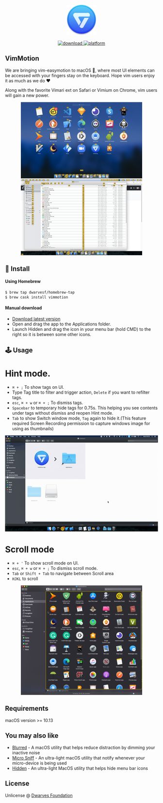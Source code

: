 <p align="center">
	<img width="100" src="img/Icon.png">
</p>
<p align="center">
<a href="https://github.com/dwarvesf/VimMotionApp/releases/latest">
 		<img src="https://img.shields.io/badge/download-latest-brightgreen.svg" alt="download">
	<a href="https://img.shields.io/badge/platform-macOS-lightgrey.svg">
 		<img src="https://img.shields.io/badge/platform-macOS-lightgrey.svg" alt="platform">
	</a>
</p>

## VimMotion

We are bringing vim-easymotion to macOS , where most UI elements can be accessed with your fingers stay on the keyboard. Hope vim users enjoy it as much as we do ♥️

Along with the favorite Vimari ext on Safari or Vimium on Chrome, vim users will gain a new power.

<p align="center">
	<img width="400" src="img/screenshot.png">
	<img width="400" src="img/screenshot2.png">
</p>


## 🚀 Install

#### Using Homebrew

```Shell
$ brew tap dwarvesf/homebrew-tap
$ brew cask install vimmotion
```

#### Manual download

- [Download latest version](https://github.com/dwarvesf/VimMotionApp/releases/latest)
- Open and drag the app to the Applications folder.
- Launch Hidden and drag the icon in your menu bar (hold CMD) to the right so it is between some other icons.

## 🕹 Usage
# Hint mode.

* `⌘ + ;` To show tags on UI.
* Type Tag title to filter and trigger action, `Delete` if you want to refilter tags.
* `esc`, `⌘ + w` or  `⌘ + ;` To dismiss tags.
* `Spacebar` to temporary hide tags for 0.75s. This helping you see contents under tags without dismiss and reopen Hint mode. 
* `Tab` to show Switch window mode, `Tag` again to hide it.(This feature required Screen Recording permission to capture windows image for using as thumbnails)
<p align="center">
	<img src="img/tutorial.gif">
</p>


# Scroll mode
* `⌘ + '` To show scroll mode on UI.
* `esc`, `⌘ + w` or  `⌘ + ;` To dismiss scroll mode.
* `Tab` or `Shift + Tab` to navigate between Scroll area
* `HJKL` to scroll
<p align="center">
	<img width="400" src="img/feature_scroll.png">
</p>

## Requirements
macOS version >= 10.13

## You may also like
- [Blurred](https://github.com/dwarvesf/Blurred) - A macOS utility that helps reduce distraction by dimming your inactive noise
- [Micro Sniff](https://github.com/dwarvesf/micro-sniff) - An ultra-light macOS utility that notify whenever your micro-device is being used
- [Hidden](https://github.com/dwarvesf/hidden) - An ultra-light MacOS utility that helps hide menu bar icons

## License

Unlicense @ [Dwarves Foundation](https://github.com/dwarvesf)

